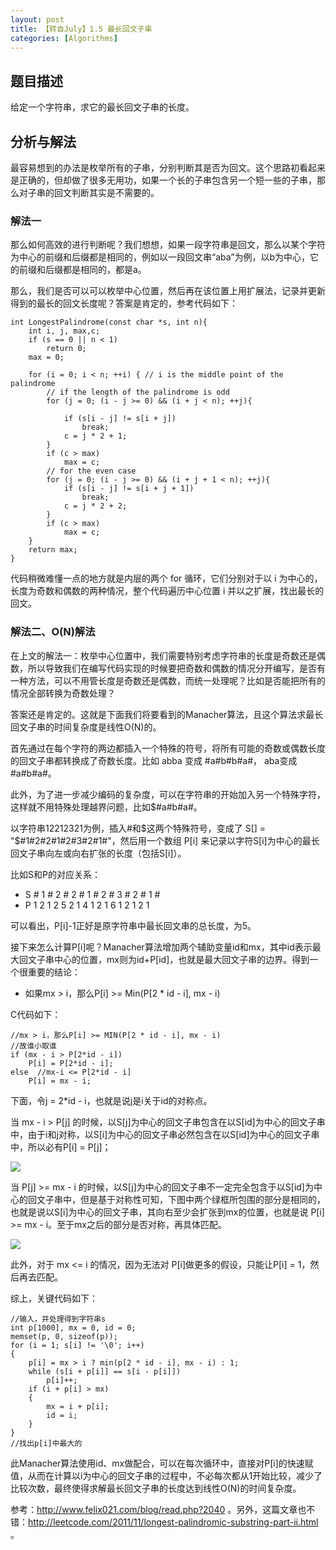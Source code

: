 ```yaml
---
layout: post
title: 【转自July】1.5 最长回文子串
categories: [Algorithms]
---
```



## 题目描述
给定一个字符串，求它的最长回文子串的长度。

## 分析与解法
最容易想到的办法是枚举所有的子串，分别判断其是否为回文。这个思路初看起来是正确的，但却做了很多无用功，如果一个长的子串包含另一个短一些的子串，那么对子串的回文判断其实是不需要的。

### 解法一

那么如何高效的进行判断呢？我们想想，如果一段字符串是回文，那么以某个字符为中心的前缀和后缀都是相同的，例如以一段回文串“aba”为例，以b为中心，它的前缀和后缀都是相同的，都是a。

那么，我们是否可以可以枚举中心位置，然后再在该位置上用扩展法，记录并更新得到的最长的回文长度呢？答案是肯定的，参考代码如下：

	int LongestPalindrome(const char *s, int n){
		int i, j, max,c;
		if (s == 0 || n < 1)
			return 0;
		max = 0;
	
		for (i = 0; i < n; ++i) { // i is the middle point of the palindrome
			// if the length of the palindrome is odd  
			for (j = 0; (i - j >= 0) && (i + j < n); ++j){ 
				  
				if (s[i - j] != s[i + j])
					break;
				c = j * 2 + 1;
			}
			if (c > max)
				max = c;
			// for the even case  
			for (j = 0; (i - j >= 0) && (i + j + 1 < n); ++j){ 
				if (s[i - j] != s[i + j + 1])
					break;
				c = j * 2 + 2;
			}
			if (c > max)
				max = c;
		}
		return max;
	}

代码稍微难懂一点的地方就是内层的两个 for 循环，它们分别对于以 i 为中心的，长度为奇数和偶数的两种情况，整个代码遍历中心位置 i 并以之扩展，找出最长的回文。


### 解法二、O(N)解法

在上文的解法一：枚举中心位置中，我们需要特别考虑字符串的长度是奇数还是偶数，所以导致我们在编写代码实现的时候要把奇数和偶数的情况分开编写，是否有一种方法，可以不用管长度是奇数还是偶数，而统一处理呢？比如是否能把所有的情况全部转换为奇数处理？

答案还是肯定的。这就是下面我们将要看到的Manacher算法，且这个算法求最长回文子串的时间复杂度是线性O(N)的。

首先通过在每个字符的两边都插入一个特殊的符号，将所有可能的奇数或偶数长度的回文子串都转换成了奇数长度。比如 abba 变成 #a#b#b#a#， aba变成 #a#b#a#。 

此外，为了进一步减少编码的复杂度，可以在字符串的开始加入另一个特殊字符，这样就不用特殊处理越界问题，比如$#a#b#a#。

以字符串12212321为例，插入#和$这两个特殊符号，变成了 S[] = "$#1#2#2#1#2#3#2#1#"，然后用一个数组 P[i] 来记录以字符S[i]为中心的最长回文子串向左或向右扩张的长度（包括S[i]）。

比如S和P的对应关系：

 - S  #  1  #  2  #  2  #  1  #  2  #  3  #  2  #  1  #
 - P  1  2  1  2  5  2  1  4  1  2  1  6  1  2  1  2  1

可以看出，P[i]-1正好是原字符串中最长回文串的总长度，为5。

接下来怎么计算P[i]呢？Manacher算法增加两个辅助变量id和mx，其中id表示最大回文子串中心的位置，mx则为id+P[id]，也就是最大回文子串的边界。得到一个很重要的结论：
- 如果mx > i，那么P[i] >= Min(P[2 * id - i], mx - i)

C代码如下：

	//mx > i，那么P[i] >= MIN(P[2 * id - i], mx - i)
	//故谁小取谁
	if (mx - i > P[2*id - i])
	    P[i] = P[2*id - i];
	else  //mx-i <= P[2*id - i]
	    P[i] = mx - i; 

下面，令j = 2*id - i，也就是说j是i关于id的对称点。

当 mx - i > P[j] 的时候，以S[j]为中心的回文子串包含在以S[id]为中心的回文子串中，由于i和j对称，以S[i]为中心的回文子串必然包含在以S[id]为中心的回文子串中，所以必有P[i] = P[j]；

![](http://www.felix021.com/blog/attachment/1318476284_79354a47.png)

当 P[j] >= mx - i 的时候，以S[j]为中心的回文子串不一定完全包含于以S[id]为中心的回文子串中，但是基于对称性可知，下图中两个绿框所包围的部分是相同的，也就是说以S[i]为中心的回文子串，其向右至少会扩张到mx的位置，也就是说 P[i] >= mx - i。至于mx之后的部分是否对称，再具体匹配。

![](http://www.felix021.com/blog/attachment/1318478114_4379fb5c.png)

此外，对于 mx <= i 的情况，因为无法对 P[i]做更多的假设，只能让P[i] = 1，然后再去匹配。

综上，关键代码如下：

	//输入，并处理得到字符串s
	int p[1000], mx = 0, id = 0;
	memset(p, 0, sizeof(p));
	for (i = 1; s[i] != '\0'; i++) 
	{
		p[i] = mx > i ? min(p[2 * id - i], mx - i) : 1;
		while (s[i + p[i]] == s[i - p[i]]) 
			p[i]++;
		if (i + p[i] > mx) 
		{
			mx = i + p[i];
			id = i;
		}
	}
	//找出p[i]中最大的

此Manacher算法使用id、mx做配合，可以在每次循环中，直接对P[i]的快速赋值，从而在计算以i为中心的回文子串的过程中，不必每次都从1开始比较，减少了比较次数，最终使得求解最长回文子串的长度达到线性O(N)的时间复杂度。

参考：http://www.felix021.com/blog/read.php?2040 。另外，这篇文章也不错：http://leetcode.com/2011/11/longest-palindromic-substring-part-ii.html 。
